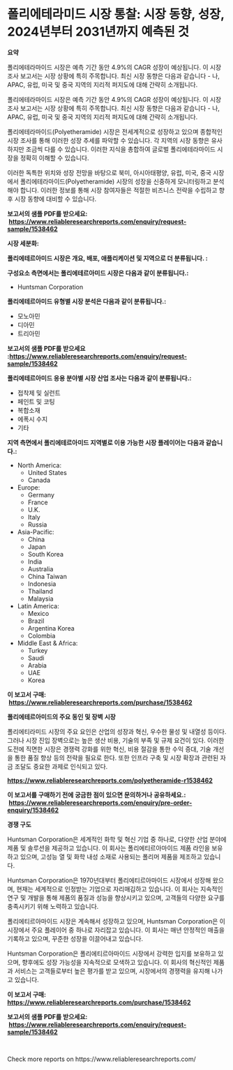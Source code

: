 <p><h1>폴리에테라미드 시장 통찰: 시장 동향, 성장, 2024년부터 2031년까지 예측된 것</h1></p><p><strong>요약</strong></p>
<p><p>폴리에테라마이드 시장은 예측 기간 동안 4.9%의 CAGR 성장이 예상됩니다. 이 시장 조사 보고서는 시장 상황에 특히 주목합니다. 최신 시장 동향은 다음과 같습니다 - 나, APAC, 유럽, 미국 및 중국 지역의 지리적 퍼지도에 대해 간략히 소개됩니다. </p><p>폴리에테라마이드 시장은 예측 기간 동안 4.9%의 CAGR 성장이 예상됩니다. 이 시장 조사 보고서는 시장 상황에 특히 주목합니다. 최신 시장 동향은 다음과 같습니다 - 나, APAC, 유럽, 미국 및 중국 지역의 지리적 퍼지도에 대해 간략히 소개됩니다. </p><p>폴리에테라마이드(Polyetheramide) 시장은 전세계적으로 성장하고 있으며 종합적인 시장 조사를 통해 이러한 성장 추세를 파악할 수 있습니다. 각 지역의 시장 동향은 유사하지만 조금씩 다를 수 있습니다. 이러한 지식을 총합하여 글로벌 폴리에테라마이드 시장을 정확히 이해할 수 있습니다. </p><p>이러한 독특한 위치와 성장 전망을 바탕으로 북미, 아시아태평양, 유럽, 미국, 중국 시장에서 폴리에테라마이드(Polyetheramide) 시장의 성장을 신중하게 모니터링하고 분석해야 합니다. 이러한 정보를 통해 시장 참여자들은 적절한 비즈니스 전략을 수립하고 향후 시장 동향에 대비할 수 있습니다.</p></p>
<p><strong>보고서의 샘플 PDF를 받으세요: &nbsp;<a href="https://www.reliableresearchreports.com/enquiry/request-sample/1538462">https://www.reliableresearchreports.com/enquiry/request-sample/1538462</a></strong></p>
<p><strong>시장 세분화:</strong></p>
<p><strong> 폴리에테르아미드 시장은 개요, 배포, 애플리케이션 및 지역으로 더 분류됩니다. :</strong></p>
<p><strong>구성요소 측면에서는 폴리에테르아미드 시장은 다음과 같이 분류됩니다.:</strong></p>
<p><ul><li>Huntsman Corporation</li></ul></p>
<p><strong> 폴리에테르아미드 유형별 시장 분석은 다음과 같이 분류됩니다.:</strong></p>
<p><ul><li>모노아민</li><li>디아민</li><li>트리아민</li></ul></p>
<p><strong>보고서의 샘플 PDF를 받으세요 :<a href="https://www.reliableresearchreports.com/enquiry/request-sample/1538462">https://www.reliableresearchreports.com/enquiry/request-sample/1538462</a></strong></p>
<p><strong> 폴리에테르아미드 응용 분야별 시장 산업 조사는 다음과 같이 분류됩니다.:</strong></p>
<p><ul><li>접착제 및 실런트</li><li>페인트 및 코팅</li><li>복합소재</li><li>에폭시 수지</li><li>기타</li></ul></p>
<p><strong>지역 측면에서 폴리에테르아미드 지역별로 이용 가능한 시장 플레이어는 다음과 같습니다.:</strong></p>
<p><ul>
    <li>
        North America:
        <ul>
            <li>United States</li>
            <li>Canada</li>
        </ul>
    </li>
    <li>
        Europe:
        <ul>
            <li>Germany</li>
            <li>France</li>
            <li>U.K.</li>
            <li>Italy</li>
            <li>Russia</li>
        </ul>
    </li>
    <li>
        Asia-Pacific:
        <ul>
            <li>China</li>
            <li>Japan</li>
            <li>South Korea</li>
            <li>India</li>
            <li>Australia</li>
            <li>China Taiwan</li>
            <li>Indonesia</li>
            <li>Thailand</li>
            <li>Malaysia</li>
        </ul>
    </li>
    <li>
        Latin America:
        <ul>
            <li>Mexico</li>
            <li>Brazil</li>
            <li>Argentina Korea</li>
            <li>Colombia</li>
        </ul>
    </li>
    <li>
        Middle East & Africa:
        <ul>
            <li>Turkey</li>
            <li>Saudi</li>
            <li>Arabia</li>
            <li>UAE</li>
            <li>Korea</li>
        </ul>
    </li>
    </ul></p>
<p><strong>이 보고서 구매: &nbsp;<a href="https://www.reliableresearchreports.com/purchase/1538462">https://www.reliableresearchreports.com/purchase/1538462</a></strong></p>
<p><strong>폴리에테르아미드의 주요 동인 및 장벽 시장</strong></p>
<p><p>폴리에티라미드 시장의 주요 요인은 산업의 성장과 혁신, 우수한 물성 및 내열성 등이다. 그러나 시장 진입 장벽으로는 높은 생산 비용, 기술의 부족 및 규제 요건이 있다. 이러한 도전에 직면한 시장은 경쟁력 강화를 위한 혁신, 비용 절감을 통한 수익 증대, 기술 개선을 통한 품질 향상 등의 전략을 필요로 한다. 또한 인프라 구축 및 시장 확장과 관련된 자금 조달도 중요한 과제로 인식되고 있다.</p></p>
<p><strong><a href="https://www.reliableresearchreports.com/polyetheramide-r1538462">https://www.reliableresearchreports.com/polyetheramide-r1538462</a></strong></p>
<p><strong>이 보고서를 구매하기 전에 궁금한 점이 있으면 문의하거나 공유하세요.: &nbsp;<a href="https://www.reliableresearchreports.com/enquiry/pre-order-enquiry/1538462">https://www.reliableresearchreports.com/enquiry/pre-order-enquiry/1538462</a></strong></p>
<p><strong>경쟁 구도</strong></p>
<p><p>Huntsman Corporation은 세계적인 화학 및 혁신 기업 중 하나로, 다양한 산업 분야에 제품 및 솔루션을 제공하고 있습니다. 이 회사는 폴리에티르아마이드 제품 라인을 보유하고 있으며, 고성능 열 및 화학 내성 소재로 사용되는 폴리머 제품을 제조하고 있습니다.</p><p>Huntsman Corporation은 1970년대부터 폴리에티르아마이드 시장에서 성장해 왔으며, 현재는 세계적으로 인정받는 기업으로 자리매김하고 있습니다. 이 회사는 지속적인 연구 및 개발을 통해 제품의 품질과 성능을 향상시키고 있으며, 고객들의 다양한 요구를 충족시키기 위해 노력하고 있습니다.</p><p>폴리에티르아마이드 시장은 계속해서 성장하고 있으며, Huntsman Corporation은 이 시장에서 주요 플레이어 중 하나로 자리잡고 있습니다. 이 회사는 매년 안정적인 매출을 기록하고 있으며, 꾸준한 성장을 이끌어내고 있습니다.</p><p>Huntsman Corporation은 폴리에티르아마이드 시장에서 강력한 입지를 보유하고 있으며, 향후에도 성장 가능성을 지속적으로 모색하고 있습니다. 이 회사의 혁신적인 제품과 서비스는 고객들로부터 높은 평가를 받고 있으며, 시장에서의 경쟁력을 유지해 나가고 있습니다.</p></p>
<p><strong>이 보고서 구매: &nbsp; <a href="https://www.reliableresearchreports.com/purchase/1538462">https://www.reliableresearchreports.com/purchase/1538462</a></strong></p>
<p><strong>보고서의 샘플 PDF를 받으세요: &nbsp;<a href="https://www.reliableresearchreports.com/enquiry/request-sample/1538462">https://www.reliableresearchreports.com/enquiry/request-sample/1538462</a></strong><strong></strong></p>
<p>&nbsp;</p>
<p>Check more reports on https://www.reliableresearchreports.com/</p>
